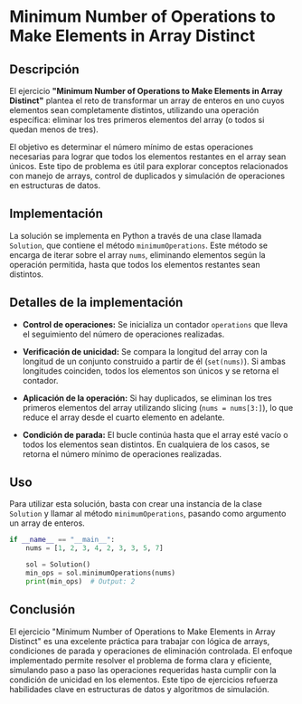 # Minimum Number of Operations to Make Elements in Array Distinct

## Descripción

El ejercicio **"Minimum Number of Operations to Make Elements in Array Distinct"** plantea el reto de transformar un array de enteros en uno cuyos elementos sean completamente distintos, utilizando una operación específica: eliminar los tres primeros elementos del array (o todos si quedan menos de tres).

El objetivo es determinar el número mínimo de estas operaciones necesarias para lograr que todos los elementos restantes en el array sean únicos. Este tipo de problema es útil para explorar conceptos relacionados con manejo de arrays, control de duplicados y simulación de operaciones en estructuras de datos.

## Implementación

La solución se implementa en Python a través de una clase llamada `Solution`, que contiene el método `minimumOperations`. Este método se encarga de iterar sobre el array `nums`, eliminando elementos según la operación permitida, hasta que todos los elementos restantes sean distintos.

## Detalles de la implementación

- **Control de operaciones:** Se inicializa un contador `operations` que lleva el seguimiento del número de operaciones realizadas.

- **Verificación de unicidad:** Se compara la longitud del array con la longitud de un conjunto construido a partir de él (`set(nums)`). Si ambas longitudes coinciden, todos los elementos son únicos y se retorna el contador.

- **Aplicación de la operación:** Si hay duplicados, se eliminan los tres primeros elementos del array utilizando slicing (`nums = nums[3:]`), lo que reduce el array desde el cuarto elemento en adelante.

- **Condición de parada:** El bucle continúa hasta que el array esté vacío o todos los elementos sean distintos. En cualquiera de los casos, se retorna el número mínimo de operaciones realizadas.

## Uso

Para utilizar esta solución, basta con crear una instancia de la clase `Solution` y llamar al método `minimumOperations`, pasando como argumento un array de enteros.

```python
if __name__ == "__main__":
    nums = [1, 2, 3, 4, 2, 3, 3, 5, 7]

    sol = Solution()
    min_ops = sol.minimumOperations(nums)
    print(min_ops)  # Output: 2
```

## Conclusión

El ejercicio "Minimum Number of Operations to Make Elements in Array Distinct" es una excelente práctica para trabajar con lógica de arrays, condiciones de parada y operaciones de eliminación controlada. El enfoque implementado permite resolver el problema de forma clara y eficiente, simulando paso a paso las operaciones requeridas hasta cumplir con la condición de unicidad en los elementos. Este tipo de ejercicios refuerza habilidades clave en estructuras de datos y algoritmos de simulación.
